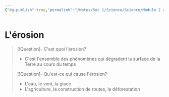 ```yaml
---
{"dg-publish":true,"permalink":"/Notes/Sec 1/Science/Science/Module 2 a/L'érosion/"}
---
```


# L'érosion

>[!Question]- C'est quoi l'érosion?
>- C'est l'ensemble des phénomènes qui dégradent la surface de la Terre au cours du temps

>[!Question]- Qu'est-ce qui cause l'érosion?
>- L'eau, le vent, la glace
>- L'agriculture, la construction de routes, la déforestation